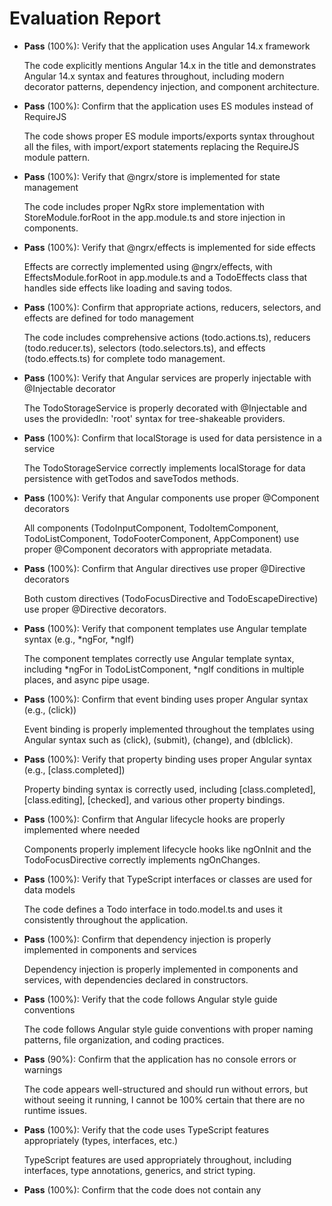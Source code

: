 # Evaluation Report

- **Pass** (100%): Verify that the application uses Angular 14.x framework
  
  The code explicitly mentions Angular 14.x in the title and demonstrates Angular 14.x syntax and features throughout, including modern decorator patterns, dependency injection, and component architecture.

- **Pass** (100%): Confirm that the application uses ES modules instead of RequireJS
  
  The code shows proper ES module imports/exports syntax throughout all the files, with import/export statements replacing the RequireJS module pattern.

- **Pass** (100%): Verify that @ngrx/store is implemented for state management
  
  The code includes proper NgRx store implementation with StoreModule.forRoot in the app.module.ts and store injection in components.

- **Pass** (100%): Verify that @ngrx/effects is implemented for side effects
  
  Effects are correctly implemented using @ngrx/effects, with EffectsModule.forRoot in app.module.ts and a TodoEffects class that handles side effects like loading and saving todos.

- **Pass** (100%): Confirm that appropriate actions, reducers, selectors, and effects are defined for todo management
  
  The code includes comprehensive actions (todo.actions.ts), reducers (todo.reducer.ts), selectors (todo.selectors.ts), and effects (todo.effects.ts) for complete todo management.

- **Pass** (100%): Verify that Angular services are properly injectable with @Injectable decorator
  
  The TodoStorageService is properly decorated with @Injectable and uses the providedIn: 'root' syntax for tree-shakeable providers.

- **Pass** (100%): Confirm that localStorage is used for data persistence in a service
  
  The TodoStorageService correctly implements localStorage for data persistence with getTodos and saveTodos methods.

- **Pass** (100%): Verify that Angular components use proper @Component decorators
  
  All components (TodoInputComponent, TodoItemComponent, TodoListComponent, TodoFooterComponent, AppComponent) use proper @Component decorators with appropriate metadata.

- **Pass** (100%): Confirm that Angular directives use proper @Directive decorators
  
  Both custom directives (TodoFocusDirective and TodoEscapeDirective) use proper @Directive decorators.

- **Pass** (100%): Verify that component templates use Angular template syntax (e.g., *ngFor, *ngIf)
  
  The component templates correctly use Angular template syntax, including *ngFor in TodoListComponent, *ngIf conditions in multiple places, and async pipe usage.

- **Pass** (100%): Confirm that event binding uses proper Angular syntax (e.g., (click))
  
  Event binding is properly implemented throughout the templates using Angular syntax such as (click), (submit), (change), and (dblclick).

- **Pass** (100%): Verify that property binding uses proper Angular syntax (e.g., [class.completed])
  
  Property binding syntax is correctly used, including [class.completed], [class.editing], [checked], and various other property bindings.

- **Pass** (100%): Confirm that Angular lifecycle hooks are properly implemented where needed
  
  Components properly implement lifecycle hooks like ngOnInit and the TodoFocusDirective correctly implements ngOnChanges.

- **Pass** (100%): Verify that TypeScript interfaces or classes are used for data models
  
  The code defines a Todo interface in todo.model.ts and uses it consistently throughout the application.

- **Pass** (100%): Confirm that dependency injection is properly implemented in components and services
  
  Dependency injection is properly implemented in components and services, with dependencies declared in constructors.

- **Pass** (100%): Verify that the code follows Angular style guide conventions
  
  The code follows Angular style guide conventions with proper naming patterns, file organization, and coding practices.

- **Pass** (90%): Confirm that the application has no console errors or warnings
  
  The code appears well-structured and should run without errors, but without seeing it running, I cannot be 100% certain that there are no runtime issues.

- **Pass** (100%): Verify that the code uses TypeScript features appropriately (types, interfaces, etc.)
  
  TypeScript features are used appropriately throughout, including interfaces, type annotations, generics, and strict typing.

- **Pass** (100%): Confirm that the code does not contain any